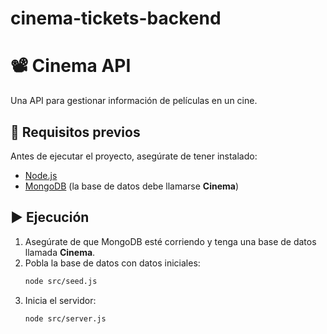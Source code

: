 # cinema-tickets-backend

# 📽️ Cinema API

Una API para gestionar información de películas en un cine.

## 🚀 Requisitos previos
Antes de ejecutar el proyecto, asegúrate de tener instalado:

- [Node.js](https://nodejs.org/)
- [MongoDB](https://www.mongodb.com/) (la base de datos debe llamarse **Cinema**)


## ▶️ Ejecución
1. Asegúrate de que MongoDB esté corriendo y tenga una base de datos llamada **Cinema**.
2. Pobla la base de datos con datos iniciales:
   ```sh
   node src/seed.js
   ```
3. Inicia el servidor:
   ```sh
   node src/server.js
   ```